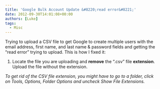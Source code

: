 ```yaml
---
title: 'Google Bulk Account Update &#8220;read error&#8221;'
date: 2012-09-30T14:01:08+00:00
authors: [Luke]
tags:
  - Misc
---
```

Trying to upload a CSV file to get Google to create multiple users with the email address, first name, and last name & password fields and getting the &#8220;read error&#8221; trying to upload. This is how I fixed it:

<ol start="1">
  <li>
    Locate the file you are uploading and <strong>remove</strong> the &#8220;.csv&#8221; file <strong>extension</strong>. Upload the file without the extension.
  </li>
</ol>

_To get rid of the CSV file extension, you might have to go to a folder, click on Tools, Options, Folder Options and uncheck Show File Extensions._